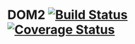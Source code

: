 # DOM2 [![Build Status][0]][1] [![Coverage Status][2]][3]


[0]: https://travis-ci.org/nerdlabs/DOM2.svg?branch=master
[1]: https://travis-ci.org/nerdlabs/DOM2
[2]: https://img.shields.io/coveralls/nerdlabs/DOM2.svg
[3]: https://coveralls.io/r/nerdlabs/DOM2

